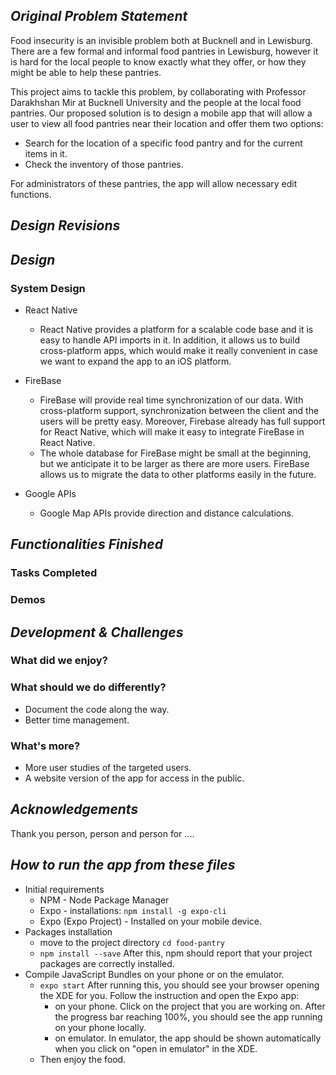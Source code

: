 ## **_Original Problem Statement_**
Food insecurity is an invisible problem both at Bucknell and in Lewisburg. There are a few formal and informal food pantries in Lewisburg, however it is hard for the local people to know exactly what they offer, or how they might be able to help these pantries. 

This project aims to tackle this problem, by collaborating with Professor Darakhshan Mir at Bucknell University and the people at the local food pantries. Our proposed solution is to design a mobile app that will allow a user to view all food pantries near their location and offer them two options:
* Search for the location of a specific food pantry and for the current items in it.
* Check the inventory of those pantries.

For administrators of these pantries, the app will allow necessary edit functions.

## **_Design Revisions_**
## **_Design_**
### System Design ###
* React Native
    * React Native provides a platform for a scalable code base and it is easy to handle API imports in it. In addition, it allows us to build cross-platform apps, which would make it really convenient in case we want to expand the app to an iOS platform. 

* FireBase 
    * FireBase will provide real time synchronization of our data. With cross-platform support, synchronization between the client and the users will be pretty easy. Moreover, Firebase already has full support for React Native, which will make it easy to integrate FireBase in React Native. 
    * The whole database for FireBase might be small at the beginning, but we anticipate it to be larger as there are more users. FireBase allows us to migrate the data to other platforms easily in the future.
* Google APIs
    * Google Map APIs provide direction and distance calculations.

## **_Functionalities Finished_**

### Tasks Completed

### Demos

## **_Development & Challenges_**

### What did we enjoy?

### What should we do differently?
* Document the code along the way.
* Better time management.

### What's more?
* More user studies of the targeted users.
* A website version of the app for access in the public.

## **_Acknowledgements_**
Thank you person, person and person for ....

## **_How to run the app from these files_**
* Initial requirements
	* NPM - Node Package Manager
	* Expo - installations: `npm install -g expo-cli`
	* Expo (Expo Project) - Installed on your mobile device.
* Packages installation
    * move to the project directory `cd food-pantry`
    * `npm install --save` After this, npm should report that your project packages are correctly installed.
* Compile JavaScript Bundles on your phone or on the emulator.
    * `expo start` After running this, you should see your browser opening the XDE for you. Follow the instruction and open the Expo app:
        * on your phone. Click on the project that you are working on. After the progress bar reaching 100%, you should see the app running on your phone locally.
        * on emulator. In emulator, the app should be shown automatically when you click on "open in emulator" in the XDE. 
    * Then enjoy the food.


